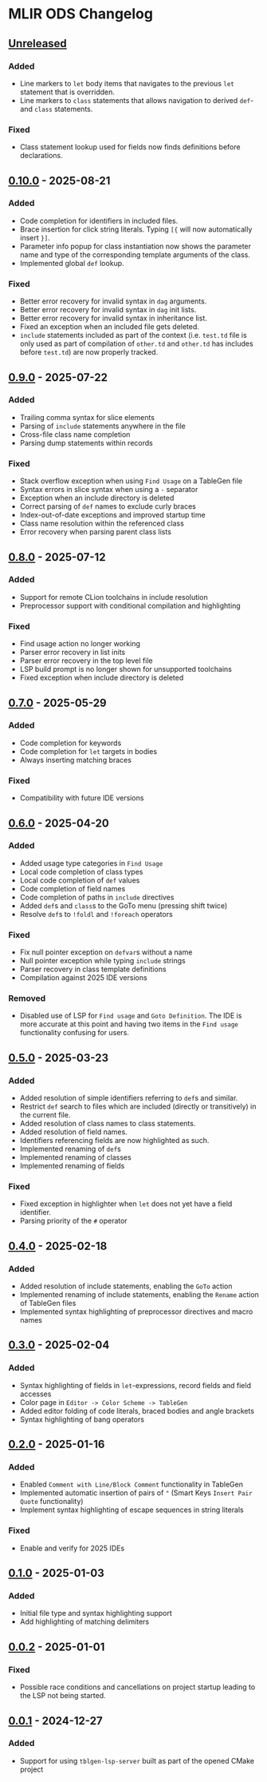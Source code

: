 <!-- Keep a Changelog guide -> https://keepachangelog.com -->

# MLIR ODS Changelog

## [Unreleased]

### Added

- Line markers to `let` body items that navigates to the previous `let` statement that is overridden.
- Line markers to `class` statements that allows navigation to derived `def`- and `class` statements.

### Fixed

- Class statement lookup used for fields now finds definitions before declarations.

## [0.10.0] - 2025-08-21

### Added

- Code completion for identifiers in included files.
- Brace insertion for click string literals. Typing `[{` will now automatically insert `}]`.
- Parameter info popup for class instantiation now shows the parameter name and type of the corresponding template arguments of the class.
- Implemented global `def` lookup. 

### Fixed

- Better error recovery for invalid syntax in `dag` arguments.
- Better error recovery for invalid syntax in `dag` init lists.
- Better error recovery for invalid syntax in inheritance list.
- Fixed an exception when an included file gets deleted.
- `include` statements included as part of the context (i.e. `test.td` file is only used as part of compilation of `other.td` and `other.td` has includes before `test.td`) are now properly tracked.

## [0.9.0] - 2025-07-22

### Added

- Trailing comma syntax for slice elements
- Parsing of `include` statements anywhere in the file
- Cross-file class name completion
- Parsing dump statements within records

### Fixed

- Stack overflow exception when using `Find Usage` on a TableGen file
- Syntax errors in slice syntax when using a `-` separator
- Exception when an include directory is deleted
- Correct parsing of `def` names to exclude curly braces
- Index-out-of-date exceptions and improved startup time
- Class name resolution within the referenced class
- Error recovery when parsing parent class lists

## [0.8.0] - 2025-07-12

### Added

- Support for remote CLion toolchains in include resolution
- Preprocessor support with conditional compilation and highlighting

### Fixed

- Find usage action no longer working
- Parser error recovery in list inits
- Parser error recovery in the top level file
- LSP build prompt is no longer shown for unsupported toolchains
- Fixed exception when include directory is deleted

## [0.7.0] - 2025-05-29

### Added

- Code completion for keywords
- Code completion for `let` targets in bodies
- Always inserting matching braces

### Fixed

- Compatibility with future IDE versions

## [0.6.0] - 2025-04-20

### Added

- Added usage type categories in `Find Usage`
- Local code completion of class types
- Local code completion of `def` values
- Code completion of field names
- Code completion of paths in `include` directives
- Added `def`s and `class`s to the GoTo menu (pressing shift twice)
- Resolve `def`s to `!foldl` and `!foreach` operators

### Fixed

- Fix null pointer exception on `defvar`s without a name
- Null pointer exception while typing `include` strings
- Parser recovery in class template definitions
- Compilation against 2025 IDE versions

### Removed

- Disabled use of LSP for `Find usage` and `Goto Definition`. The IDE is more accurate at this point and having two
items in the `Find usage` functionality confusing for users.

## [0.5.0] - 2025-03-23

### Added

- Added resolution of simple identifiers referring to `def`s and similar.
- Restrict `def` search to files which are included (directly or transitively) in the current file.
- Added resolution of class names to class statements.
- Added resolution of field names.
- Identifiers referencing fields are now highlighted as such.
- Implemented renaming of `def`s
- Implemented renaming of classes
- Implemented renaming of fields

### Fixed

- Fixed exception in highlighter when `let` does not yet have a field identifier.
- Parsing priority of the `#` operator

## [0.4.0] - 2025-02-18

### Added

- Added resolution of include statements, enabling the `GoTo` action 
- Implemented renaming of include statements, enabling the `Rename` action of TableGen files
- Implemented syntax highlighting of preprocessor directives and macro names

## [0.3.0] - 2025-02-04

### Added

- Syntax highlighting of fields in `let`-expressions, record fields and field accesses
- Color page in `Editor -> Color Scheme -> TableGen` 
- Added editor folding of code literals, braced bodies and angle brackets   
- Syntax highlighting of bang operators

## [0.2.0] - 2025-01-16

### Added

- Enabled `Comment with Line/Block Comment` functionality in TableGen
- Implemented automatic insertion of pairs of `"` (Smart Keys `Insert Pair Quote` functionality)
- Implement syntax highlighting of escape sequences in string literals

### Fixed

- Enable and verify for 2025 IDEs

## [0.1.0] - 2025-01-03

### Added

- Initial file type and syntax highlighting support
- Add highlighting of matching delimiters

## [0.0.2] - 2025-01-01

### Fixed

- Possible race conditions and cancellations on project startup leading to the LSP not being started.

## [0.0.1] - 2024-12-27

### Added

- Support for using `tblgen-lsp-server` built as part of the opened CMake project

[Unreleased]: https://github.com/zero9178/IntelliJ-MLIR-ODS/compare/v0.10.0...HEAD
[0.10.0]: https://github.com/zero9178/IntelliJ-MLIR-ODS/compare/v0.9.0...v0.10.0
[0.9.0]: https://github.com/zero9178/IntelliJ-MLIR-ODS/compare/v0.8.0...v0.9.0
[0.8.0]: https://github.com/zero9178/IntelliJ-MLIR-ODS/compare/v0.7.0...v0.8.0
[0.7.0]: https://github.com/zero9178/IntelliJ-MLIR-ODS/compare/v0.6.0...v0.7.0
[0.6.0]: https://github.com/zero9178/IntelliJ-MLIR-ODS/compare/v0.5.0...v0.6.0
[0.5.0]: https://github.com/zero9178/IntelliJ-MLIR-ODS/compare/v0.4.0...v0.5.0
[0.4.0]: https://github.com/zero9178/IntelliJ-MLIR-ODS/compare/v0.3.0...v0.4.0
[0.3.0]: https://github.com/zero9178/IntelliJ-MLIR-ODS/compare/v0.2.0...v0.3.0
[0.2.0]: https://github.com/zero9178/IntelliJ-MLIR-ODS/compare/v0.1.0...v0.2.0
[0.1.0]: https://github.com/zero9178/IntelliJ-MLIR-ODS/compare/v0.0.2...v0.1.0
[0.0.2]: https://github.com/zero9178/IntelliJ-MLIR-ODS/compare/v0.0.1...v0.0.2
[0.0.1]: https://github.com/zero9178/IntelliJ-MLIR-ODS/commits/v0.0.1
